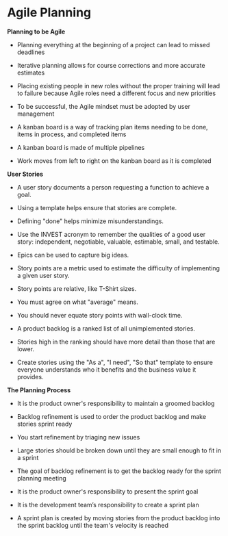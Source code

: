 # Agile Planning

__Planning to be Agile__

- Planning everything at the beginning of a project can lead to missed deadlines

- Iterative planning allows for course corrections and more accurate estimates

- Placing existing people in new roles without the proper training will lead to failure because Agile roles need a different focus and new priorities

- To be successful, the Agile mindset must be adopted by user management

- A kanban board is a way of tracking plan items needing to be done, items in process, and completed items

- A kanban board is made of multiple pipelines

- Work moves from left to right on the kanban board as it is completed

__User Stories__

- A user story documents a person requesting a function to achieve a goal.

- Using a template helps ensure that stories are complete. 

- Defining "done" helps minimize misunderstandings. 

- Use the INVEST acronym to remember the qualities of a good user story: independent, negotiable, valuable, estimable, small, and testable. 

- Epics can be used to capture big ideas. 

- Story points are a metric used to estimate the difficulty of implementing a given user story.

- Story points are relative, like T-Shirt sizes. 

- You must agree on what "average" means. 

- You should never equate story points with wall-clock time. 

- A product backlog is a ranked list of all unimplemented stories. 

- Stories high in the ranking should have more detail than those that are lower. 

- Create stories using the "As a", "I need", "So that" template to ensure everyone understands who it benefits and the business value it provides.

__The Planning Process__

- It is the product owner's responsibility to maintain a groomed backlog 

- Backlog refinement is used to order the product backlog and make stories sprint ready 

- You start refinement by triaging new issues 

- Large stories should be broken down until they are small enough to fit in a sprint 

- The goal of backlog refinement is to get the backlog ready for the sprint planning meeting 

- It is the product owner's responsibility to present the sprint goal 

- It is the development team’s responsibility to create a sprint plan 

- A sprint plan is created by moving stories from the product backlog into the sprint backlog until the team's velocity is reached 